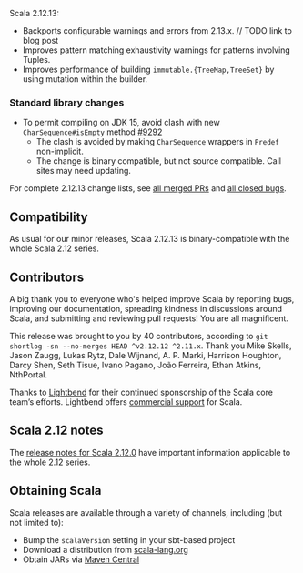 Scala 2.12.13:

* Backports configurable warnings and errors from 2.13.x.  // TODO link to blog post
* Improves pattern matching exhaustivity warnings for patterns involving Tuples.
* Improves performance of building `immutable.{TreeMap,TreeSet}` by using mutation within
  the builder.

### Standard library changes

* To permit compiling on JDK 15, avoid clash with new `CharSequence#isEmpty` method [#9292](https://github.com/scala/scala/pull/9292)
  * The clash is avoided by making `CharSequence` wrappers in `Predef` non-implicit.
  * The change is binary compatible, but not source compatible. Call sites may need updating.


For complete 2.12.13 change lists, see [all merged PRs](https://github.com/scala/scala/pulls?q=is%3Amerged%20milestone%3A2.12.13) and [all closed bugs](https://github.com/scala/bug/issues?utf8=%E2%9C%93&q=is%3Aclosed+milestone%3A2.12.13).

## Compatibility

As usual for our minor releases, Scala 2.12.13 is binary-compatible with the whole Scala 2.12 series.

## Contributors

A big thank you to everyone who's helped improve Scala by reporting bugs, improving our documentation, spreading kindness in discussions around Scala, and submitting and reviewing pull requests! You are all magnificent.

This release was brought to you by 40 contributors, according to `git shortlog -sn --no-merges HEAD ^v2.12.12 ^2.11.x`. Thank you Mike Skells, Jason Zaugg, Lukas Rytz, Dale Wijnand, A. P. Marki, Harrison Houghton, Darcy Shen, Seth Tisue, Ivano Pagano, João Ferreira, Ethan Atkins, NthPortal.


Thanks to [Lightbend](https://www.lightbend.com/scala) for their continued sponsorship of the Scala core team’s efforts. Lightbend offers [commercial support](https://www.lightbend.com/lightbend-platform-subscription) for Scala.

## Scala 2.12 notes

The [release notes for Scala 2.12.0](https://github.com/scala/scala/releases/v2.12.0) have important information applicable to the whole 2.12 series.

## Obtaining Scala

Scala releases are available through a variety of channels, including (but not limited to):

* Bump the `scalaVersion` setting in your sbt-based project
* Download a distribution from [scala-lang.org](http://scala-lang.org/download/2.12.13.html)
* Obtain JARs via [Maven Central](http://search.maven.org/#search%7Cga%7C1%7Cg%3A%22org.scala-lang%22%20AND%20v%3A%222.12.13%22)

